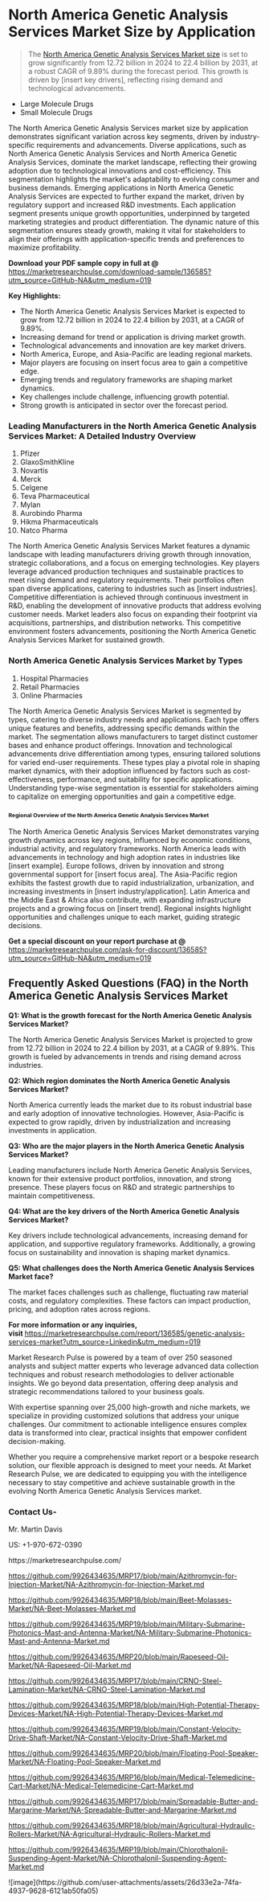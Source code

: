 <h1>North America Genetic Analysis Services Market&nbsp;Size by Application</h1><blockquote><p>The <a href="https://marketresearchpulse.com/download-sample/136585?utm_source=GitHub-NA&amp;utm_medium=019">North America Genetic Analysis Services Market size</a> is set to grow significantly from 12.72 billion in 2024 to 22.4 billion by 2031, at a robust CAGR of 9.89% during the forecast period. This growth is driven by [insert key drivers], reflecting rising demand and technological advancements.</p></blockquote><ul><li>Large Molecule Drugs<li> Small Molecule Drugs</li></ul><p>The North America Genetic Analysis Services market size by application demonstrates significant variation across key segments, driven by industry-specific requirements and advancements. Diverse applications, such as North America Genetic Analysis Services and North America Genetic Analysis Services, dominate the market landscape, reflecting their growing adoption due to technological innovations and cost-efficiency. This segmentation highlights the market's adaptability to evolving consumer and business demands. Emerging applications in North America Genetic Analysis Services are expected to further expand the market, driven by regulatory support and increased R&D investments. Each application segment presents unique growth opportunities, underpinned by targeted marketing strategies and product differentiation. The dynamic nature of this segmentation ensures steady growth, making it vital for stakeholders to align their offerings with application-specific trends and preferences to maximize profitability.</p><p><strong>Download your PDF sample copy in full at @ </strong><a href="https://marketresearchpulse.com/download-sample/136585?utm_source=GitHub-NA&amp;utm_medium=019">https://marketresearchpulse.com/download-sample/136585?utm_source=GitHub-NA&amp;utm_medium=019</a></p><p><strong>Key Highlights: </strong></p><ul><li>The North America Genetic Analysis Services Market is expected to grow from 12.72 billion in 2024 to 22.4 billion by 2031, at a CAGR of 9.89%.</li><li>Increasing demand for trend or application is driving market growth.</li><li>Technological advancements and innovation are key market drivers.</li><li>North America, Europe, and Asia-Pacific are leading regional markets.</li><li>Major players are focusing on insert focus area to gain a competitive edge.</li><li>Emerging trends and regulatory frameworks are shaping market dynamics.</li><li>Key challenges include challenge, influencing growth potential.</li><li>Strong growth is anticipated in sector over the forecast period.</li></ul><h3>Leading Manufacturers in the North America Genetic Analysis Services Market: A Detailed Industry Overview</h3><ol><li>Pfizer</li><li>GlaxoSmithKline</li><li>Novartis</li><li>Merck</li><li>Celgene</li><li>Teva Pharmaceutical</li><li>Mylan</li><li>Aurobindo Pharma</li><li>Hikma Pharmaceuticals</li><li>Natco Pharma</li></ol><div class="flex max-w-full flex-col flex-grow"><div class="min-h-8 text-message flex w-full flex-col items-end gap-2 whitespace-normal break-words [.text-message+&amp;]:mt-5" dir="auto" data-message-author-role="assistant" data-message-id="fd8432e4-4910-450d-b182-61b7bfb0a01f" data-message-model-slug="gpt-4o"><div class="flex w-full flex-col gap-1 empty:hidden first:pt-[3px]"><div class="markdown prose w-full break-words dark:prose-invert light"><p>The North America Genetic Analysis Services Market features a dynamic landscape with leading manufacturers driving growth through innovation, strategic collaborations, and a focus on emerging technologies. Key players leverage advanced production techniques and sustainable practices to meet rising demand and regulatory requirements. Their portfolios often span diverse applications, catering to industries such as [insert industries]. Competitive differentiation is achieved through continuous investment in R&amp;D, enabling the development of innovative products that address evolving customer needs. Market leaders also focus on expanding their footprint via acquisitions, partnerships, and distribution networks. This competitive environment fosters advancements, positioning the North America Genetic Analysis Services Market for sustained growth.</p></div></div></div></div><h3>North America Genetic Analysis Services Market by Types</h3><ol><li>Hospital Pharmacies<li> Retail Pharmacies<li> Online Pharmacies</li></ol><div class="flex max-w-full flex-col flex-grow"><div class="min-h-8 text-message flex w-full flex-col items-end gap-2 whitespace-normal break-words [.text-message+&amp;]:mt-5" dir="auto" data-message-author-role="assistant" data-message-id="084470be-0bb7-4664-bddf-5156b4f41249" data-message-model-slug="gpt-4o-mini"><div class="flex w-full flex-col gap-1 empty:hidden first:pt-[3px]"><div class="markdown prose w-full break-words dark:prose-invert light"><p>The North America Genetic Analysis Services Market is segmented by types, catering to diverse industry needs and applications. Each type offers unique features and benefits, addressing specific demands within the market. The segmentation allows manufacturers to target distinct customer bases and enhance product offerings. Innovation and technological advancements drive differentiation among types, ensuring tailored solutions for varied end-user requirements. These types play a pivotal role in shaping market dynamics, with their adoption influenced by factors such as cost-effectiveness, performance, and suitability for specific applications. Understanding type-wise segmentation is essential for stakeholders aiming to capitalize on emerging opportunities and gain a competitive edge.</p></div></div></div></div><h3><span style="font-size: 11px;">Regional Overview of the North America Genetic Analysis Services Market</span></h3><div class="flex max-w-full flex-col flex-grow"><div class="min-h-8 text-message flex w-full flex-col items-end gap-2 whitespace-normal break-words [.text-message+&amp;]:mt-5" dir="auto" data-message-author-role="assistant" data-message-id="e9038762-ce64-4e30-91c9-9bd413514231" data-message-model-slug="gpt-4o-mini"><div class="flex w-full flex-col gap-1 empty:hidden first:pt-[3px]"><div class="markdown prose w-full break-words dark:prose-invert light"><p>The North America Genetic Analysis Services Market demonstrates varying growth dynamics across key regions, influenced by economic conditions, industrial activity, and regulatory frameworks. North America leads with advancements in technology and high adoption rates in industries like [insert example]. Europe follows, driven by innovation and strong governmental support for [insert focus area]. The Asia-Pacific region exhibits the fastest growth due to rapid industrialization, urbanization, and increasing investments in [insert industry/application]. Latin America and the Middle East &amp; Africa also contribute, with expanding infrastructure projects and a growing focus on [insert trend]. Regional insights highlight opportunities and challenges unique to each market, guiding strategic decisions.</p></div></div></div></div><p><strong>Get a special discount on your report purchase at @ </strong><a href="https://marketresearchpulse.com/ask-for-discount/136585?utm_source=GitHub-NA&amp;utm_medium=019">https://marketresearchpulse.com/ask-for-discount/136585?utm_source=GitHub-NA&amp;utm_medium=019</a></p><h2>Frequently Asked Questions (FAQ) in the North America Genetic Analysis Services Market</h2><p><strong>Q1: What is the growth forecast for the North America Genetic Analysis Services Market?</strong></p><p>The North America Genetic Analysis Services Market is projected to grow from 12.72 billion in 2024 to 22.4 billion by 2031, at a CAGR of 9.89%. This growth is fueled by advancements in trends and rising demand across industries.</p><p><strong>Q2: Which region dominates the North America Genetic Analysis Services Market?</strong></p><p>North America currently leads the market due to its robust industrial base and early adoption of innovative technologies. However, Asia-Pacific is expected to grow rapidly, driven by industrialization and increasing investments in application.</p><p><strong>Q3: Who are the major players in the North America Genetic Analysis Services Market?</strong></p><p>Leading manufacturers include North America Genetic Analysis Services, known for their extensive product portfolios, innovation, and strong presence. These players focus on R&amp;D and strategic partnerships to maintain competitiveness.</p><p><strong>Q4: What are the key drivers of the North America Genetic Analysis Services Market?</strong></p><p>Key drivers include technological advancements, increasing demand for application, and supportive regulatory frameworks. Additionally, a growing focus on sustainability and innovation is shaping market dynamics.</p><p><strong>Q5: What challenges does the North America Genetic Analysis Services Market face?</strong></p><p>The market faces challenges such as challenge, fluctuating raw material costs, and regulatory complexities. These factors can impact production, pricing, and adoption rates across regions.</p><p><strong>For more information or any inquiries, visit&nbsp;</strong><a href="https://marketresearchpulse.com/report/136585/genetic-analysis-services-market?utm_source=Linkedin&utm_medium=019">https://marketresearchpulse.com/report/136585/genetic-analysis-services-market?utm_source=Linkedin&utm_medium=019</a></p><p>Market Research Pulse is powered by a team of over 250 seasoned analysts and subject matter experts who leverage advanced data collection techniques and robust research methodologies to deliver actionable insights. We go beyond data presentation, offering deep analysis and strategic recommendations tailored to your business goals.</p><p>With expertise spanning over 25,000 high-growth and niche markets, we specialize in providing customized solutions that address your unique challenges. Our commitment to actionable intelligence ensures complex data is transformed into clear, practical insights that empower confident decision-making.</p><p>Whether you require a comprehensive market report or a bespoke research solution, our flexible approach is designed to meet your needs. At Market Research Pulse, we are dedicated to equipping you with the intelligence necessary to stay competitive and achieve sustainable growth in the evolving North America Genetic Analysis Services market.</p><h3><strong>Contact Us-</strong></h3><p>Mr. Martin Davis</p><p>US: +1-970-672-0390</p><p>https://marketresearchpulse.com/</p><p><a href="https://github.com/9926434635/MRP17/blob/main/Azithromycin-for-Injection-Market/NA-Azithromycin-for-Injection-Market.md">https://github.com/9926434635/MRP17/blob/main/Azithromycin-for-Injection-Market/NA-Azithromycin-for-Injection-Market.md</a></p><p><a href="https://github.com/9926434635/MRP18/blob/main/Beet-Molasses-Market/NA-Beet-Molasses-Market.md">https://github.com/9926434635/MRP18/blob/main/Beet-Molasses-Market/NA-Beet-Molasses-Market.md</a></p><p><a href="https://github.com/9926434635/MRP19/blob/main/Military-Submarine-Photonics-Mast-and-Antenna-Market/NA-Military-Submarine-Photonics-Mast-and-Antenna-Market.md">https://github.com/9926434635/MRP19/blob/main/Military-Submarine-Photonics-Mast-and-Antenna-Market/NA-Military-Submarine-Photonics-Mast-and-Antenna-Market.md</a></p><p><a href="https://github.com/9926434635/MRP20/blob/main/Rapeseed-Oil-Market/NA-Rapeseed-Oil-Market.md">https://github.com/9926434635/MRP20/blob/main/Rapeseed-Oil-Market/NA-Rapeseed-Oil-Market.md</a></p><p><a href="https://github.com/9926434635/MRP17/blob/main/CRNO-Steel-Lamination-Market/NA-CRNO-Steel-Lamination-Market.md">https://github.com/9926434635/MRP17/blob/main/CRNO-Steel-Lamination-Market/NA-CRNO-Steel-Lamination-Market.md</a></p><p><a href="https://github.com/9926434635/MRP18/blob/main/High-Potential-Therapy-Devices-Market/NA-High-Potential-Therapy-Devices-Market.md">https://github.com/9926434635/MRP18/blob/main/High-Potential-Therapy-Devices-Market/NA-High-Potential-Therapy-Devices-Market.md</a></p><p><a href="https://github.com/9926434635/MRP19/blob/main/Constant-Velocity-Drive-Shaft-Market/NA-Constant-Velocity-Drive-Shaft-Market.md">https://github.com/9926434635/MRP19/blob/main/Constant-Velocity-Drive-Shaft-Market/NA-Constant-Velocity-Drive-Shaft-Market.md</a></p><p><a href="https://github.com/9926434635/MRP20/blob/main/Floating-Pool-Speaker-Market/NA-Floating-Pool-Speaker-Market.md">https://github.com/9926434635/MRP20/blob/main/Floating-Pool-Speaker-Market/NA-Floating-Pool-Speaker-Market.md</a></p><p><a href="https://github.com/9926434635/MRP16/blob/main/Medical-Telemedicine-Cart-Market/NA-Medical-Telemedicine-Cart-Market.md">https://github.com/9926434635/MRP16/blob/main/Medical-Telemedicine-Cart-Market/NA-Medical-Telemedicine-Cart-Market.md</a></p><p><a href="https://github.com/9926434635/MRP17/blob/main/Spreadable-Butter-and-Margarine-Market/NA-Spreadable-Butter-and-Margarine-Market.md">https://github.com/9926434635/MRP17/blob/main/Spreadable-Butter-and-Margarine-Market/NA-Spreadable-Butter-and-Margarine-Market.md</a></p><p><a href="https://github.com/9926434635/MRP18/blob/main/Agricultural-Hydraulic-Rollers-Market/NA-Agricultural-Hydraulic-Rollers-Market.md">https://github.com/9926434635/MRP18/blob/main/Agricultural-Hydraulic-Rollers-Market/NA-Agricultural-Hydraulic-Rollers-Market.md</a></p><p><a href="https://github.com/9926434635/MRP19/blob/main/Chlorothalonil-Suspending-Agent-Market/NA-Chlorothalonil-Suspending-Agent-Market.md">https://github.com/9926434635/MRP19/blob/main/Chlorothalonil-Suspending-Agent-Market/NA-Chlorothalonil-Suspending-Agent-Market.md</a></p>
![image](https://github.com/user-attachments/assets/26d33e2a-74fa-4937-9628-6121ab50fa05)
